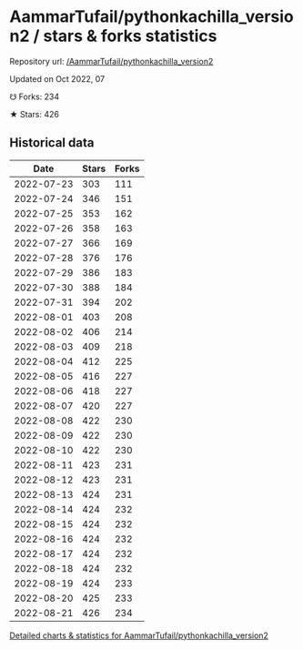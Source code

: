 # AammarTufail/pythonkachilla_version2 / stars & forks statistics

Repository url: [/AammarTufail/pythonkachilla_version2](https://github.com/AammarTufail/pythonkachilla_version2)

Updated on Oct 2022, 07

☋ Forks: 234

★ Stars: 426

## Historical data
| Date | Stars | Forks |
|------|-------|-------|
| 2022-07-23 | 303 | 111 | 
| 2022-07-24 | 346 | 151 | 
| 2022-07-25 | 353 | 162 | 
| 2022-07-26 | 358 | 163 | 
| 2022-07-27 | 366 | 169 | 
| 2022-07-28 | 376 | 176 | 
| 2022-07-29 | 386 | 183 | 
| 2022-07-30 | 388 | 184 | 
| 2022-07-31 | 394 | 202 | 
| 2022-08-01 | 403 | 208 | 
| 2022-08-02 | 406 | 214 | 
| 2022-08-03 | 409 | 218 | 
| 2022-08-04 | 412 | 225 | 
| 2022-08-05 | 416 | 227 | 
| 2022-08-06 | 418 | 227 | 
| 2022-08-07 | 420 | 227 | 
| 2022-08-08 | 422 | 230 | 
| 2022-08-09 | 422 | 230 | 
| 2022-08-10 | 422 | 230 | 
| 2022-08-11 | 423 | 231 | 
| 2022-08-12 | 423 | 231 | 
| 2022-08-13 | 424 | 231 | 
| 2022-08-14 | 424 | 232 | 
| 2022-08-15 | 424 | 232 | 
| 2022-08-16 | 424 | 232 | 
| 2022-08-17 | 424 | 232 | 
| 2022-08-18 | 424 | 232 | 
| 2022-08-19 | 424 | 233 | 
| 2022-08-20 | 425 | 233 | 
| 2022-08-21 | 426 | 234 | 


[Detailed charts & statistics for AammarTufail/pythonkachilla_version2](https://reviewgithub.com/rep/AammarTufail/pythonkachilla_version2)
